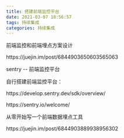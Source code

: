 ```yaml
---
title: 搭建前端监控平台
date: 2021-03-07 18:56:57
tags: 持续集成
categories: 持续集成
---
```


前端监控和前端埋点方案设计

<p>https://juejin.im/post/6844903650603565063</p>

sentry -- 前端监控平台

<p>自行搭建前端监控平台：</p>
<p>https://develop.sentry.dev/sdk/overview/</p>
<p>https://sentry.io/welcome/</p>

从零开始写一个前端数据埋点工具
<p>https://juejin.im/post/6844903889938956302</p>
